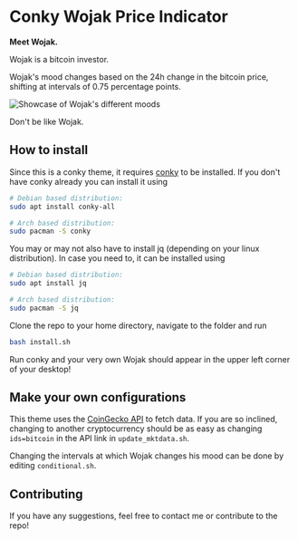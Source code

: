 # Conky Wojak Price Indicator
**Meet Wojak.** 

Wojak is a bitcoin investor. 

Wojak's mood changes based on the 24h change in the bitcoin price, shifting at intervals of 0.75 percentage points.

![Showcase of Wojak's different moods](wojak_showcase.GIF)

Don't be like Wojak.

## How to install
Since this is a conky theme, it requires [conky](https://github.com/brndnmtthws/conky) to be installed. If you don't have conky already you can install it using
```bash
# Debian based distribution:
sudo apt install conky-all

# Arch based distribution:
sudo pacman -S conky
```
You may or may not also have to install jq (depending on your linux distribution). In case you need to, it can be installed using
```bash
# Debian based distribution:
sudo apt install jq

# Arch based distribution:
sudo pacman -S jq
```

Clone the repo to your home directory, navigate to the folder and run
```bash
bash install.sh
```

Run conky and your very own Wojak should appear in the upper left corner of your desktop!

## Make your own configurations
This theme uses the [CoinGecko API](https://docs.coingecko.com/reference/simple-price) to fetch data. If you are so inclined, changing to another cryptocurrency should be as easy as changing `ids=bitcoin` in the API link in `update_mktdata.sh`.

Changing the intervals at which Wojak changes his mood can be done by editing `conditional.sh`.

## Contributing
If you have any suggestions, feel free to contact me or contribute to the repo!
